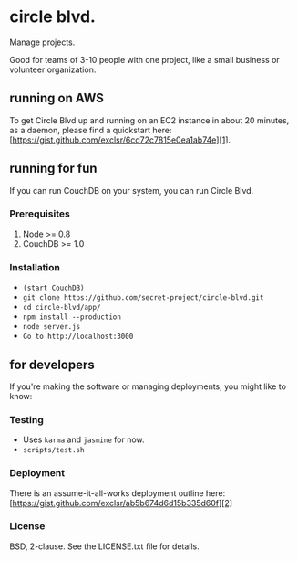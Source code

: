 circle blvd.
===============
Manage projects. 

Good for teams of 3-10 people with one project, like a small business
or volunteer organization.


running on AWS
----------------
To get Circle Blvd up and running on an EC2 instance in about 20 minutes, 
as a daemon, please find a quickstart here: 
[https://gist.github.com/exclsr/6cd72c7815e0ea1ab74e][1].


running for fun
----------------
If you can run CouchDB on your system, you can run Circle Blvd. 

### Prerequisites
1. Node >= 0.8
2. CouchDB >= 1.0

### Installation
* `(start CouchDB)`
* `git clone https://github.com/secret-project/circle-blvd.git`
* `cd circle-blvd/app/`
* `npm install --production`
* `node server.js`
* `Go to http://localhost:3000`

for developers
-----------------
If you're making the software or managing deployments, you
might like to know:

### Testing
* Uses `karma` and `jasmine` for now.
* `scripts/test.sh`

### Deployment
There is an assume-it-all-works deployment outline here: [https://gist.github.com/exclsr/ab5b674d6d15b335d60f][2]

### License
BSD, 2-clause. See the LICENSE.txt file for details.

[1]: https://gist.github.com/exclsr/6cd72c7815e0ea1ab74e "Running"
[2]: https://gist.github.com/exclsr/ab5b674d6d15b335d60f "Deploy"